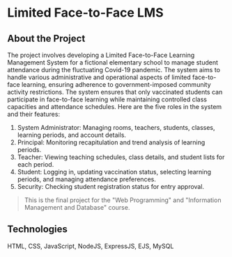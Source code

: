 # Limited Face-to-Face LMS

## About the Project
The project involves developing a Limited Face-to-Face Learning Management System for a fictional elementary school to manage student attendance during the fluctuating Covid-19 pandemic.
The system aims to handle various administrative and operational aspects of limited face-to-face learning, ensuring adherence to government-imposed community activity restrictions.
The system ensures that only vaccinated students can participate in face-to-face learning while maintaining controlled class capacities and attendance schedules.
Here are the five roles in the system and their features:

1. System Administrator: Managing rooms, teachers, students, classes, learning periods, and account details.
2. Principal: Monitoring recapitulation and trend analysis of learning periods.
3. Teacher: Viewing teaching schedules, class details, and student lists for each period.
4. Student: Logging in, updating vaccination status, selecting learning periods, and managing attendance preferences.
5. Security: Checking student registration status for entry approval.

> This is the final project for the "Web Programming" and "Information Management and Database" course. 

## Technologies
HTML, CSS, JavaScript, NodeJS, ExpressJS, EJS, MySQL

